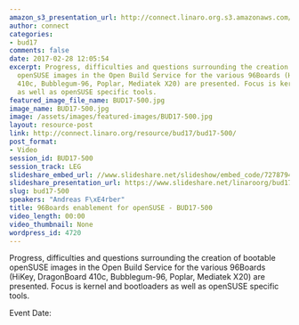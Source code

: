 ```yaml
---
amazon_s3_presentation_url: http://connect.linaro.org.s3.amazonaws.com/bud17/Presentations/BUD17-500%20-OpenSUSE_96Boards_final.pdf
author: connect
categories:
- bud17
comments: false
date: 2017-02-28 12:05:54
excerpt: Progress, difficulties and questions surrounding the creation of bootable
  openSUSE images in the Open Build Service for the various 96Boards (HiKey, DragonBoard
  410c, Bubblegum-96, Poplar, Mediatek X20) are presented. Focus is kernel and bootloaders
  as well as openSUSE specific tools.
featured_image_file_name: BUD17-500.jpg
image_name: BUD17-500.jpg
image: /assets/images/featured-images/BUD17-500.jpg
layout: resource-post
link: http://connect.linaro.org/resource/bud17/bud17-500/
post_format:
- Video
session_id: BUD17-500
session_track: LEG
slideshare_embed_url: //www.slideshare.net/slideshow/embed_code/72787944
slideshare_presentation_url: https://www.slideshare.net/linaroorg/bud17-500-open-suse96boardsfinal
slug: bud17-500
speakers: "Andreas F\xE4rber"
title: 96Boards enablement for openSUSE - BUD17-500
video_length: 00:00
video_thumbnail: None
wordpress_id: 4720
---
```


Progress, difficulties and questions surrounding the creation of bootable openSUSE images in the Open Build Service for the various 96Boards (HiKey, DragonBoard 410c, Bubblegum-96, Poplar, Mediatek X20) are presented. Focus is kernel and bootloaders as well as openSUSE specific tools.

Event Date:
